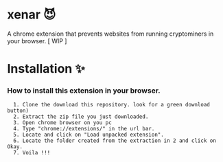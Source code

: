 # xenar :smiling_imp:

A chrome extension that prevents websites from running cryptominers in your browser. [ WIP ]

# Installation :sparkles:
 ### How to install this extension in your browser.
      1. Clone the download this repository. look for a green download button)
      2. Extract the zip file you just downloaded.
      3. Open chrome browser on you pc
      4. Type "chrome://extensions/" in the url bar.
      5. Locate and click on "Load unpacked extension".
      6. Locate the folder created from the extraction in 2 and click on Okay.
      7. Voila !!!
